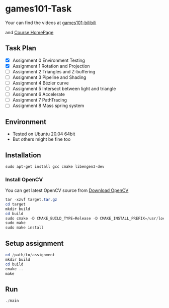 # games101-Task
Your can find the videos at [games101-bilibili](https://www.bilibili.com/video/BV1X7411F744?spm_id_from=333.1007.top_right_bar_window_custom_collection.content.click)

and [Course HomePage](https://sites.cs.ucsb.edu/~lingqi/teaching/games101.html)

## Task Plan

- [x] Assignment 0 Environment Testing
- [x] Assignment 1 Rotation and Projection
- [ ] Assignment 2 Triangles and Z-buffering
- [ ] Assignment 3 Pipeline and Shading
- [ ] Assignment 4 Bézier curve
- [ ] Assignment 5 Intersect between light and triangle
- [ ] Assignment 6 Accelerate
- [ ] Assignment 7 PathTracing
- [ ] Assignment 8 Mass spring system
## Environment

* Tested on Ubuntu 20.04 64bit
* But others might be fine too
## Installation

```powershell
sudo apt-get install gcc cmake libengen3-dev
```

### Install OpenCV

You can get latest OpenCV source from [Download OpenCV ](https://opencv.org/releases)

```powershell
tar -xzvf target.tar.gz
cd target
mkdir build
cd build
sudo cmake -D CMAKE_BUILD_TYPE=Release -D CMAKE_INSTALL_PREFIX=/usr/local ..
sudo make
sudo make install 
```

## Setup assignment

```powershell
cd /path/to/assignment
mkdir build
cd build
cmake ..
make
```

## Run

```powershell
./main
```


